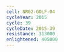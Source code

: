 ```yaml
---
cell: NR02-GOLF-04
cycleYear: 2015
cycle: 39
cycleDate: 2015-39
resistance: 313000
enlightened: 405000
---
```

